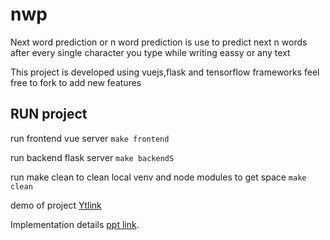 # nwp
Next word prediction or n word prediction is use to predict next n words after every single character you type while writing eassy or any text 

This project is developed using vuejs,flask and tensorflow frameworks feel free to fork to add new features 

## RUN project
run frontend vue server
`make frontend`

run backend flask server
`make backendS`

run make clean to clean local venv and node modules to get space
`make clean`

demo of project [Ytlink](https://youtu.be/brKJTJnFTu0)

Implementation details [ppt link](https://drive.google.com/file/d/1tzfJq8MxWrKiCDaJlX6x6LJziJ9q8w4x/view?usp=sharing).

